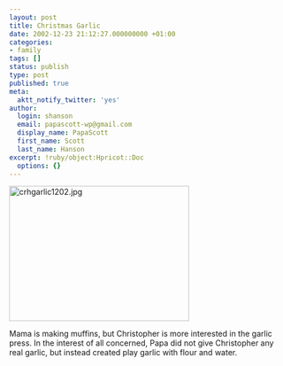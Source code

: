 ```yaml
---
layout: post
title: Christmas Garlic
date: 2002-12-23 21:12:27.000000000 +01:00
categories:
- family
tags: []
status: publish
type: post
published: true
meta:
  aktt_notify_twitter: 'yes'
author:
  login: shanson
  email: papascott-wp@gmail.com
  display_name: PapaScott
  first_name: Scott
  last_name: Hanson
excerpt: !ruby/object:Hpricot::Doc
  options: {}
---
```

<p><img alt="crhgarlic1202.jpg" src="http://www.papascott.de/wordpress/wp-content/uploads/2002/12/crhgarlic1202.jpg" width="325" height="244" border="0" /></p>
<p>Mama is making muffins, but Christopher is more interested in the garlic press. In the interest of all concerned, Papa did not give Christopher any real garlic, but instead created play garlic with flour and water.</p>
